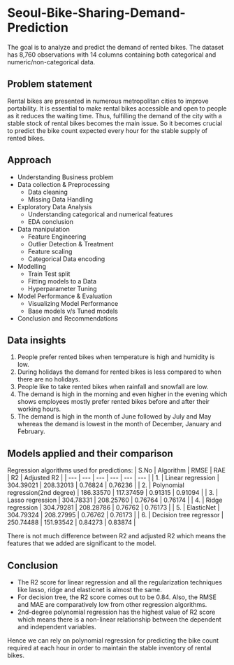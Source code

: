 # Seoul-Bike-Sharing-Demand-Prediction

The goal is to analyze and predict the demand of rented bikes. The dataset has 8,760 observations with 14 columns containing both categorical and numeric/non-categorical data.

## Problem statement
Rental bikes are presented in numerous metropolitan cities to improve portability. It is essential to make rental bikes accessible and open to people as it reduces the waiting time. Thus, fulfilling the demand of the city with a stable stock of rental bikes becomes the main issue. So it becomes crucial to predict the bike count expected every hour for the stable supply of rented bikes.

## Approach
- Understanding Business problem
- Data collection & Preprocessing
  - Data cleaning
  - Missing Data Handling
- Exploratory Data Analysis
  - Understanding categorical and numerical features
  - EDA conclusion
- Data manipulation
  - Feature Engineering
  - Outlier Detection & Treatment
  - Feature scaling
  - Categorical Data encoding
- Modelling
  - Train Test split
  - Fitting models to a Data
  - Hyperparameter Tuning
- Model Performance & Evaluation
  - Visualizing Model Performance
  - Base models v/s Tuned models
- Conclusion and Recommendations

## Data insights
1. People prefer rented bikes when temperature is high and humidity is low.
2. During holidays the demand for rented bikes is less compared to when there are no holidays.
3. People like to take rented bikes when rainfall and snowfall are low.
4. The demand is high in the morning and even higher in the evening which shows employees mostly prefer rented bikes before and after their working hours.
5. The demand is high in the month of June followed by July and May whereas the demand is lowest in the month of December, January and February.

## Models applied and their comparison
Regression algorithms used for predictions:
| S.No | Algorithm | RMSE | RAE | R2 | Adjusted R2 |
| --- | --- | --- | --- | --- | --- |
| 1. | Linear regression | 304.39021 | 208.32013 | 0.76824 | 0.76236 |
| 2. | Polynomial regression(2nd degree) | 186.33570 | 117.37459 | 0.91315 | 0.91094 |
| 3. | Lasso regression | 304.78331 | 208.25760 | 0.76764 | 0.76174 |
| 4. | Ridge regression | 304.79281 | 208.28786 | 0.76762 | 0.76173 |
| 5. | ElasticNet | 304.79324 | 208.27995 | 0.76762 | 0.76173 |
| 6. | Decision tree regressor | 250.74488 | 151.93542 | 0.84273 | 0.83874 |

There is not much difference between R2 and adjusted R2 which means the features that we added are significant to the model.

## Conclusion
- The R2 score for linear regression and all the regularization techniques like lasso, ridge and elasticnet is almost the same.
- For decision tree, the R2 score comes out to be 0.84. Also, the RMSE and MAE are comparatively low from other regression algorithms.
- 2nd-degree polynomial regression has the highest value of R2 score which means there is a non-linear relationship between the dependent and independent variables.

Hence we can rely on polynomial regression for predicting the bike count required at each hour in order to maintain the stable inventory of rental bikes.
